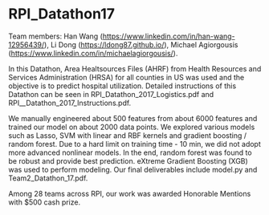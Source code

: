 # RPI_Datathon17

Team members:
Han Wang (https://www.linkedin.com/in/han-wang-12956439/),
Li Dong (https://ldong87.github.io/),
Michael Agiorgousis (https://www.linkedin.com/in/michaelagiorgousis/).


In this Datathon, Area Healtsources Files (AHRF) from Health Resources and Services Administration (HRSA) for all counties in US was used and the objective is to predict hospital utilization. Detailed instructions of this Datathon can be seen in RPI_Datathon_2017_Logistics.pdf and RPI__Datathon_2017_Instructions.pdf.

We manually engineered about 500 features from about 6000 features and trained our model on about 2000 data points. We explored various models such as Lasso, SVM with linear and RBF kernels and gradient boosting / random forest. Due to a hard limit on training time - 10 min, we did not adopt more advanced nonlinear models. In the end, random forest was found to be robust and provide best prediction. eXtreme Gradient Boosting (XGB) was used to perform modeling. Our final deliverables include model.py and Team2_Datathon_17.pdf.

Among 28 teams across RPI, our work was awarded Honorable Mentions with $500 cash prize.
